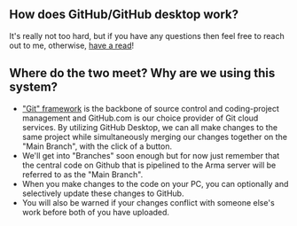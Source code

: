 ## How does GitHub/GitHub desktop work?
It's really not too hard, but if you have any questions then feel free to reach out to me,
otherwise, [have a read](https://docs.github.com/en/desktop/installing-and-configuring-github-desktop/overview/getting-started-with-github-desktop)!

## Where do the two meet? Why are we using this system?

* ["Git" framework](https://en.wikipedia.org/wiki/Git) is the backbone of source control and coding-project management and GitHub.com is our choice provider of Git cloud services. 
By utilizing GitHub Desktop, we can all make changes to the same project while simultaneously merging our changes together on the "Main Branch", with the click of a button.
* We'll get into "Branches" soon enough but for now just remember that the central code on Github that is pipelined to the Arma server will be referred to as the "Main Branch".  
* When you make changes to the code on your PC, you can optionally and selectively update these changes to GitHub.
* You will also be warned if your changes conflict with someone else's work before both of you have uploaded.

